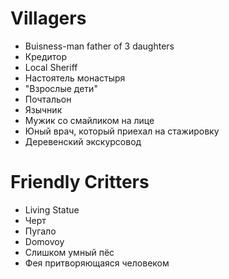 # Villagers
- Buisness-man father of 3 daughters
- Кредитор
- Local Sheriff
- Настоятель монастыря
- "Взрослые дети"
- Почтальон
- Язычник
- Мужик со смайликом на лице
- Юный врач, который приехал на стажировку
- Деревенский экскурсовод
# Friendly Critters
-  Living Statue
-  Черт
-  Пугало
-  Domovoy
-  Слишком умный пёс
-  Фея притворяющаяся человеком
